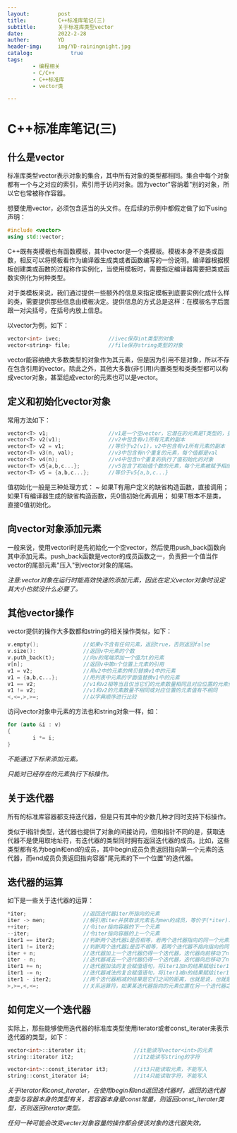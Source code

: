 ```yaml
---
layout:         post
title:          C++标准库笔记(三)
subtitle:       关于标准库类型vector
date:           2022-2-28
auther:         YD
header-img:     img/YD-rainingnight.jpg
catalog:            true
tags:
        - 编程相关
        - C/C++
        - C++标准库
        - vector类

---
```


# C++标准库笔记(三)

## 什么是vector

标准库类型vector表示对象的集合，其中所有对象的类型都相同。集合中每个对象都有一个与之对应的索引，索引用于访问对象。因为vector"容纳着"别的对象，所以它也常被称作容器。

想要使用vector，必须包含适当的头文件。在后续的示例中都假定做了如下using声明：

```c++
#include <vector>
using std::vector;
```

C++既有类模板也有函数模板，其中vector是一个类模板。模板本身不是类或函数，相反可以将模板看作为编译器生成类或者函数编写的一份说明。编译器根据模板创建类或函数的过程称作实例化，当使用模板时，需要指定编译器需要把类或函数实例化为何种类型。

对于类模板来说，我们通过提供一些额外的信息来指定模板到底要实例化成什么样的类，需要提供那些信息由模板决定。提供信息的方式总是这样：在模板名字后面跟一对尖括号，在括号内放上信息。

以vector为例，如下：

```c++
vector<int> ivec;               //ivec保存int类型的对象
vector<string> file;            //file保存string类型的对象
```

vector能容纳绝大多数类型的对象作为其元素，但是因为引用不是对象，所以不存在包含引用的vector。除此之外，其他大多数(非引用)内置类型和类类型都可以构成vector对象，甚至组成vector的元素也可以是vector。

## 定义和初始化vector对象

常用方法如下：

```c++
vector<T> v1;                   //v1是一个空vector，它潜在的元素是T类型的，执行默认初始化
vector<T> v2(v1);               //v2中包含有v1所有元素的副本
vector<T> v2 = v1;              //等价于v2(v1)，v2中包含有v1所有元素的副本
vector<T> v3(n, val);           //v3中包含有n个重复的元素，每个值都是val
vector<T> v4(n);                //v4中包含n个重复的执行了值初始化的对象
vector<T> v5{a,b,c...};         //v5包含了初始值个数的元素，每个元素被赋予相应的初始值
vector<T> v5 = {a,b,c...};      //等价于v5{a,b,c...}
```

值初始化一般是三种处理方式：
~ 如果T有用户定义的缺省构造函数，直接调用；
如果T有编译器生成的缺省构造函数，先0值初始化再调用；
如果T根本不是类，直接0值初始化。

## 向vector对象添加元素

一般来说，使用vectori时是先初始化一个空vector，然后使用push_back函数向其中添加元素。push_back函数是vector的成员函数之一，负责把一个值当作vector的尾部元素"压入"到vector对象的尾端。

*注意:vector对象在运行时能高效快速的添加元素，因此在定义vector对象时设定其大小也就没什么必要了。*

## 其他vector操作

vector提供的操作大多数都和string的相关操作类似，如下：

```c++
v.empty();              //如果v不含有任何元素，返回true，否则返回false
v.size():               //返回v中元素的个数
v.puth_back(t);         //向v的尾端添加一个值为t的元素
v[n];                   //返回v中第n个位置上元素的引用
v1 = v2;                //用v2中的元素的拷贝替换v1中的元素
v1 = {a,b,c...};        //用列表中元素的字面值替换v1中的元素
v1 == v2;               //v1和v2相等当且仅当它们的元素数量相同且对应位置的元素值都相同时
v1 != v2;               //v1和v2的元素数量不相同或对应位置的元素值有不相同
<,<=,>,>=;              //以字典顺序进行比较
```

访问vector对象中元素的方法也和string对象一样，如：

```c++
for (auto &i : v)
{
        i *= i;
}
```

*不能通过下标来添加元素。*

*只能对已经存在的元素执行下标操作。*

## 关于迭代器

所有的标准库容器都支持迭代器，但是只有其中的少数几种才同时支持下标操作。

类似于i指针类型，迭代器也提供了对象的间接访问，但和指针不同的是，获取迭代器不是使用取地址符，有迭代器的类型同时拥有返回迭代器的成员。比如，这些类型都有名为begin和end的成员，其中begin成员负责返回指向第一个元素的迭代器，而end成员负责返回指向容器"尾元素的下一个位置"的迭代器。

## 迭代器的运算

如下是一些关于迭代器的运算：

```c++
*iter;                  //返回迭代器iter所指向的元素
iter -> men;            //解引用iter并获取该元素名为men的成员，等价于(*iter).men
++iter;                 //令iter指向容器的下一个元素
--iter;                 //令iter指向容器的上一个元素
iter1 == iter2;         //判断两个迭代器i是否相等，若两个迭代器指向的同一个元素或为同一个容器的尾后迭代器，则为true，反之为false
iter1 != iter2;         //判断两个迭代器i是否不相等，若两个迭代器不指向指向的同一个元素且不为同一个容器的尾后迭代器，则为true，反之为false
iter + n;               //迭代器加上一个迭代器仍得一个迭代器，迭代器向前移动了n个元素，结果迭代器指向容器内的一个元素或者容器尾的下一个位置
iter - n;               //迭代器减去一个迭代器仍得一个迭代器，迭代器向后移动了n个元素，结果迭代器指向容器内的一个元素或者容器尾的下一个位置
iter1 += n;             //迭代器加法的复合赋值语句，将iter1加n的结果赋给iter1
iter1 -= n;             //迭代器减法的复合赋值语句，将iter1减n的结果赋给iter1
iter1 - iter2;          //两个迭代器相减的结果是它们之间的距离，也就是说，也就是说将运算符右侧的迭代器向前移动几个元素得到运算符左侧的迭代器。两个迭代器必须指向同一个容器。
>,>=,<,<=;              //关系运算符，如果某迭代器指向的元素位置在另一个迭代器之前，则说前者小于后者。两个迭代器必须指向同一个容器。
```

## 如何定义一个迭代器

实际上，那些能够使用迭代器的标准库类型使用iterator或者const_iterater来表示迭代器的类型，如下：

```c++
vector<int>::iterater it;               //it能读写vector<int>的元素
string::iterator it2;                   //it2能读写string的字符

vector<int>::const_iterator it3;        //it3只能读取元素，不能写入
string::const_iterator i4;              //it4只能读取字符，不能写入
```

*关于iterator和const_iterater，在使用begin和end返回迭代器时，返回的迭代器类型与容器本身的类型有关，若容器本身是const常量，则返回const_iterater类型，否则返回iterator类型。*

*任何一种可能会改变vecter对象容量的操作都会使该对象的迭代器失效。*